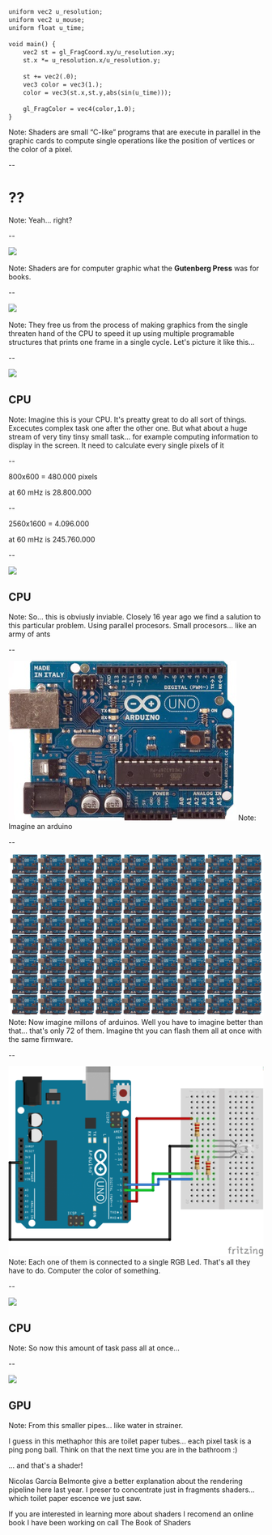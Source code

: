 ```
uniform vec2 u_resolution;
uniform vec2 u_mouse;
uniform float u_time;

void main() {
    vec2 st = gl_FragCoord.xy/u_resolution.xy;
    st.x *= u_resolution.x/u_resolution.y;

    st += vec2(.0);
    vec3 color = vec3(1.);
    color = vec3(st.x,st.y,abs(sin(u_time)));

    gl_FragColor = vec4(color,1.0);
}
```

Note:
Shaders are small “C-like” programs that are execute in parallel in the graphic cards to compute single operations like the position of vertices or the color of a pixel.

--

# ??

Note:
Yeah... right?

--

![](http://thebookofshaders.com/00/gutenpress.jpg)

Note:
Shaders are for computer graphic what the **Gutenberg Press** was for books.

--

![](http://thebookofshaders.com/01/print.png)

Note:
They free us from the process of making graphics from the single threaten hand of the CPU to speed it up using multiple programable structures that prints one frame in a single cycle.
Let's picture it like this...

--

![](http://thebookofshaders.com/01/00.jpeg)
## CPU

Note:
Imagine this is your CPU. It's preatty great to do all sort of things. Excecutes complex task one after the other one.
But what about a huge stream of very tiny tinsy small task... for example computing information to display in the screen.
It need to calculate every single pixels of it 

--

800x600 = 480.000 pixels

at 60 mHz is 28.800.000

--

2560x1600 = 4.096.000

at 60 mHz is 245.760.000

--

![](http://thebookofshaders.com/01/03.jpeg)
## CPU

Note:
So... this is obviusly inviable.
Closely 16 year ago we find a salution to this particular problem.
Using parallel procesors. Small procesors... like an army of ants

--

![](imgs/ArduinoUno.jpg)
Note:
Imagine an arduino

--

![](imgs/arduinos.png)
Note:
Now imagine millons of arduinos. Well you have to imagine better than that... that's only 72 of them.
Imagine tht you can flash them all at once with the same firmware.

--

![](imgs/arduino.png)
Note:
Each one of them is connected to a single RGB Led. That's all they have to do. Computer the color of something.

--

![](http://thebookofshaders.com/01/03.jpeg)
## CPU

Note:
So now this amount of task pass all at once...

--

![](http://thebookofshaders.com/01/04.jpeg)
## GPU

Note:
From this smaller pipes... like water in strainer.

I guess in this methaphor this are toilet paper tubes... each pixel task is a ping pong ball.
Think on that the next time you are in the bathroom :)

... and that's a shader!

Nicolas García Belmonte give a better explanation about the rendering pipeline here last year.
I preser to concentrate just in fragments shaders... which toilet paper escence we just saw.

If you are interested in learning more about shaders I recomend an online book I have been working on call The Book of Shaders

